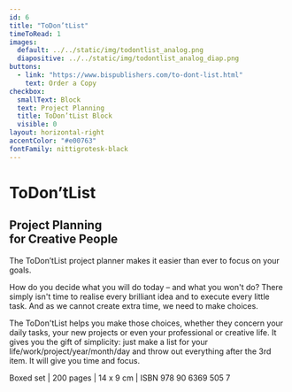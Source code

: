 ```yaml
---
id: 6
title: "ToDon’tList"
timeToRead: 1
images:
  default: ../../static/img/todontlist_analog.png
  diapositive: ../../static/img/todontlist_analog_diap.png
buttons:
  - link: "https://www.bispublishers.com/to-dont-list.html"
    text: Order a Copy
checkbox:
  smallText: Block
  text: Project Planning
  title: ToDon’tList Block
  visible: 0
layout: horizontal-right
accentColor: "#e00763"
fontFamily: nittigrotesk-black
---
```


# To&#8203;Don’t&#8203;List

## Project Planning<br/>for Creative People

The ToDon’tList project planner makes it easier than ever to focus on your goals.

How do you decide what you will do today – and what you won't do? There simply isn't time to realise every brilliant idea and to execute every little task. And as we cannot create extra time, we need to make choices.

The ToDon'tList helps you make those choices, whether they concern your daily tasks, your new projects or even your professional or creative life. It gives you the gift of simplicity: just make a list for your life/work/project/year/month/day and throw out everything after the 3rd item. It will give you time and focus.

Boxed set | 200 pages | 14 x 9 cm | ISBN 978 90 6369 505 7
